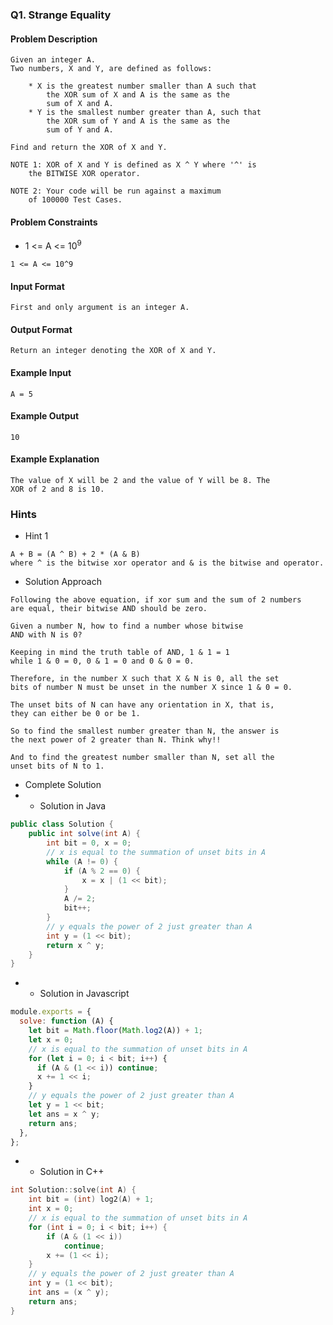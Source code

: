 ### Q1. Strange Equality
#### Problem Description
```text
Given an integer A.
Two numbers, X and Y, are defined as follows:

    * X is the greatest number smaller than A such that 
        the XOR sum of X and A is the same as the 
        sum of X and A.
    * Y is the smallest number greater than A, such that 
        the XOR sum of Y and A is the same as the 
        sum of Y and A.

Find and return the XOR of X and Y.

NOTE 1: XOR of X and Y is defined as X ^ Y where '^' is 
    the BITWISE XOR operator.

NOTE 2: Your code will be run against a maximum 
    of 100000 Test Cases.
```
#### Problem Constraints
* <p>1 &lt;= A &lt;= 10<sup>9</sup></p>
```text
1 <= A <= 10^9
```
#### Input Format
```text
First and only argument is an integer A.
```
#### Output Format
```text
Return an integer denoting the XOR of X and Y.
```
#### Example Input
```text
A = 5
```
#### Example Output
```text
10
```
#### Example Explanation
```text
The value of X will be 2 and the value of Y will be 8. The 
XOR of 2 and 8 is 10.
```
### Hints
* Hint 1
```text
A + B = (A ^ B) + 2 * (A & B)
where ^ is the bitwise xor operator and & is the bitwise and operator.
```
* Solution Approach
```text
Following the above equation, if xor sum and the sum of 2 numbers 
are equal, their bitwise AND should be zero.

Given a number N, how to find a number whose bitwise 
AND with N is 0?

Keeping in mind the truth table of AND, 1 & 1 = 1 
while 1 & 0 = 0, 0 & 1 = 0 and 0 & 0 = 0.

Therefore, in the number X such that X & N is 0, all the set 
bits of number N must be unset in the number X since 1 & 0 = 0.

The unset bits of N can have any orientation in X, that is, 
they can either be 0 or be 1.

So to find the smallest number greater than N, the answer is 
the next power of 2 greater than N. Think why!!

And to find the greatest number smaller than N, set all the 
unset bits of N to 1.
```
* Complete Solution
* * Solution in Java
```java
public class Solution {
    public int solve(int A) {
        int bit = 0, x = 0;
        // x is equal to the summation of unset bits in A
        while (A != 0) {
            if (A % 2 == 0) {
                x = x | (1 << bit);
            }
            A /= 2;
            bit++;
        }
        // y equals the power of 2 just greater than A
        int y = (1 << bit);
        return x ^ y;
    }
}
```
* * Solution in Javascript
```javascript
module.exports = {
  solve: function (A) {
    let bit = Math.floor(Math.log2(A)) + 1;
    let x = 0;
    // x is equal to the summation of unset bits in A
    for (let i = 0; i < bit; i++) {
      if (A & (1 << i)) continue;
      x += 1 << i;
    }
    // y equals the power of 2 just greater than A
    let y = 1 << bit;
    let ans = x ^ y;
    return ans;
  },
};
```
* * Solution in C++
```cpp
int Solution::solve(int A) {
    int bit = (int) log2(A) + 1;
    int x = 0;
    // x is equal to the summation of unset bits in A
    for (int i = 0; i < bit; i++) {
        if (A & (1 << i)) 
            continue;
        x += (1 << i);
    }
    // y equals the power of 2 just greater than A
    int y = (1 << bit);
    int ans = (x ^ y);
    return ans;
}
```

